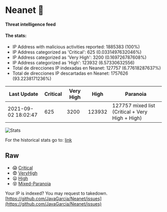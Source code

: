 # Neanet :hocho:
#### Threat intelligence feed
#### The stats:

- IP Address with malicious activities reported: 1885383 (100%)
- IP Address categorized as 'Critical':  625 (0.0331497632046%)
- IP Address categorized as 'Very High':  3200 (0.169726787608%)
- IP Address categorized as 'High':  123932 (6.57330632556)
- Total de direcciones IP indexadas en Neanet:  127757 (6.77618287637%)
- Total de direcciones IP descartadas en Neanet:  1757626 (93.2238171236%)

| Last Update | Critical | Very High | High | Paranoia |
| --- | --- | --- | --- | --- |
| 2021-09-02 18:02:47 | 625 | 3200 | 123932 | 127757 mixed list (Critical + Very High + High)|

![Stats](https://docs.google.com/spreadsheets/d/e/2PACX-1vSnaNMIXVabIpDJjufMlzH7poXnshF3mgd8Is1g9ytUEzVsP5my4Trn8f-xkoLLQ38xpL3HtmUexLo6/pubchart?oid=501124687&format=image)

For the historical stats go to: [link](/stats.csv)
## Raw
- :scream: [Critical](https://raw.githubusercontent.com/JavaGarcia/Neanet/master/blacklists/neanet_critical.txt)
- :fearful: [VeryHigh](https://raw.githubusercontent.com/JavaGarcia/Neanet/master/blacklists/neanet_veryHigh.txtt)
- :frowning: [High](https://raw.githubusercontent.com/JavaGarcia/Neanet/master/blacklists/neanet_high.txt)
- :dizzy_face: [Mixed-Paranoia](https://raw.githubusercontent.com/JavaGarcia/Neanet/master/blacklists/neanet_all.txt)


Your IP is indexed? You may request to takedown. [https://github.com/JavaGarcia/Neanet/issues](https://github.com/JavaGarcia/Neanet/issues)









































































































































































































































































































































































































































































































































































































































































































































































































































































































































































































































































































































































































































































































































































































































































































































































































































































































































































































































































































































































































































































































































































































































































































































































































































































































































































































































































































































































































































































































































































































































































































































































































































































































































































































































































































































































































































































































































































































































































































































































































































































































































































































































































































































































































































































































































































































































































































































































































































































































































































































































































































































































































































































































































































































































































































































































































































































































































































































































































































































































































































































































































































































































































































































































































































































































































































































































































































































































































































































































































































































































































































































































































































































































































































































































































































































































































































































































































































































































































































































































































































































































































































































































































































































































































































































































































































































































































